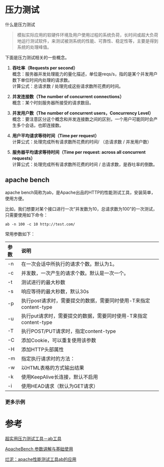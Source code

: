 # 压力测试

什么是压力测试

> 模拟实际应用的软硬件环境及用户使用过程的系统负荷，长时间或超大负荷地运行测试软件，来测试被测系统的性能、可靠性、稳定性等，主要是得到系统的处理峰值。

下面是压力测试相关的一些概念。

1. **吞吐率（Requests per second）**  
    概念：服务器并发处理能力的量化描述，单位是reqs/s，指的是某个并发用户数下单位时间内处理的请求数。  
    计算公式：总请求数 / 处理完成这些请求数所花费的时间。

2. **并发连接数（The number of concurrent connections）**  
    概念：某个时刻服务器所接受的请求数目。

3. **并发用户数（The number of concurrent users，Concurrency Level）**  
    概念：要注意区分这个概念和并发连接数之间的区别，一个用户可能同时会产生多个会话，也即连接数。

4. **用户平均请求等待时间（Time per request）**  
    计算公式：处理完成所有请求数所花费的时间/ （总请求数 / 并发用户数）

5. **服务器平均请求等待时间（Time per request: across all concurrent requests）**  
    计算公式：处理完成所有请求数所花费的时间 / 总请求数，是吞吐率的倒数。

## apache bench

apache bench简称为ab，是Apache出品的HTTP的性能测试工具，安装简单，使用方便。

比如，我们想要对某个接口进行一次“并发数为10，总请求数为100”的一次测试，只需要使用如下命令：

```
ab -n 100 -c 10 http://test.com/
```

常用参数如下：

| 参数 | 说明 |
| :--- | :--- |
| -n | 在一次会话中所执行的请求个数。默认为1。 |
| -c | 并发数，一次产生的请求个数。默认是一次一个。 |
| -t | 测试进行的最大秒数 |
| -s | 响应等待的最大秒数，默认30s |
| -p | 执行post请求时，需要提交的数据，需要同时使用-T来指定content-type |
| -u | 执行put请求时，需要提交的数据，需要同时使用-T来指定content-type |
| -T | 执行POST/PUT请求时，指定content-type |
| -C | 添加Cookie，可以重复使用该参数 |
| -H | 添加HTTP头部属性 |
| -m | 指定执行请求时的方法： |
| -w | 以HTML表格的方式输出结果 |
| -k | 使用KeepAlive长连接，默认不启用 |
| -i | 使用HEAD请求（默认为GET请求） |



### 更多示例







#  参考

[超实用压力测试工具－ab工具](https://www.jianshu.com/p/43d04d8baaf7)

[ApacheBench 参数讲解与基础使用](https://github.com/luisedware/Archives/issues/2)

[烂泥：apache性能测试工具ab的应用](https://www.ilanni.com/?p=8348)

  


